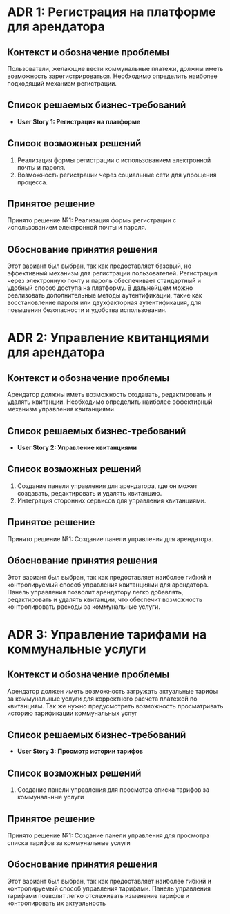 # ADR 1: Регистрация на платформе для арендатора

## Контекст и обозначение проблемы

Пользователи, желающие вести коммунальные платежи, должны иметь возможность зарегистрироваться. Необходимо
определить наиболее подходящий механизм регистрации.

## Список решаемых бизнес-требований

- **User Story 1: Регистрация на платформе**

## Список возможных решений

1. Реализация формы регистрации с использованием электронной почты и пароля.
2. Возможность регистрации через социальные сети для упрощения процесса.

## Принятое решение

Принято решение №1: Реализация формы регистрации с использованием электронной почты и пароля.

## Обоснование принятия решения

Этот вариант был выбран, так как предоставляет базовый, но эффективный механизм для регистрации пользователей.
Регистрация через электронную почту и пароль обеспечивает стандартный и удобный способ доступа на платформу. В
дальнейшем можно реализовать дополнительные методы аутентификации, такие как восстановление пароля или двухфакторная
аутентификация, для повышения безопасности и удобства использования.

# ADR 2: Управление квитанциями для арендатора

## Контекст и обозначение проблемы

Арендатор должны иметь возможность создавать, редактировать и удалять квитанции.
Необходимо определить наиболее эффективный механизм управления квитанциями.

## Список решаемых бизнес-требований

- **User Story 2: Управление квитанциями**

## Список возможных решений

1. Создание панели управления для арендатора, где он может создавать, редактировать и удалять квитанцию.
2. Интеграция сторонних сервисов для управления квитанциями.

## Принятое решение

Принято решение №1: Создание панели управления для арендатора.

## Обоснование принятия решения

Этот вариант был выбран, так как предоставляет наиболее гибкий и контролируемый способ управления квитанциями для
арендатора. Панель управления позволит арендатору легко добавлять, редактировать и удалять квитанции, что обеспечит возможность контролировать расходы за коммунальные услуги.

# ADR 3: Управление тарифами на коммунальные услуги

## Контекст и обозначение проблемы

Арендатор должен иметь возможность загружать актуальные тарифы за коммунальные услуги для корректного расчета платежей по квитанциям. Так же нужно предусмотреть возможность просматривать историю тарификации коммунальных услуг

## Список решаемых бизнес-требований

- **User Story 3: Просмотр истории тарифов**

## Список возможных решений

1. Создание панели управления для просмотра списка тарифов за коммунальные услуги

## Принятое решение

Принято решение №1: Создание панели управления для просмотра списка тарифов за коммунальные услуги

## Обоснование принятия решения

Этот вариант был выбран, так как предоставляет наиболее гибкий и контролируемый способ управления тарифами. Панель управления тарифами позволит легко отслеживать изменение тарифов и контролировать их актуальность
